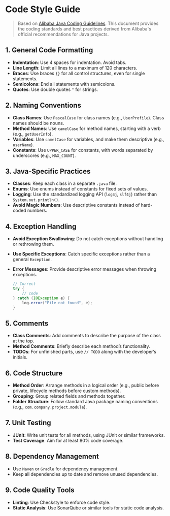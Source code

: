 
# Code Style Guide

> Based on [Alibaba Java Coding Guidelines](https://alibaba.github.io/Alibaba-Java-Coding-Guidelines/). This document provides the coding standards and best practices derived from Alibaba's official recommendations for Java projects.

## 1. General Code Formatting

- **Indentation**: Use 4 spaces for indentation. Avoid tabs.
- **Line Length**: Limit all lines to a maximum of 120 characters.
- **Braces**: Use braces `{}` for all control structures, even for single statements.
- **Semicolons**: End all statements with semicolons.
- **Quotes**: Use double quotes `"` for strings.

## 2. Naming Conventions

- **Class Names**: Use `PascalCase` for class names (e.g., `UserProfile`). Class names should be nouns.
- **Method Names**: Use `camelCase` for method names, starting with a verb (e.g., `getUserInfo`).
- **Variables**: Use `camelCase` for variables, and make them descriptive (e.g., `userName`).
- **Constants**: Use `UPPER_CASE` for constants, with words separated by underscores (e.g., `MAX_COUNT`).

## 3. Java-Specific Practices

- **Classes**: Keep each class in a separate `.java` file.
- **Enums**: Use enums instead of constants for fixed sets of values.
- **Logging**: Use the standardized logging API (`log4j`, `slf4j`) rather than `System.out.println()`.
- **Avoid Magic Numbers**: Use descriptive constants instead of hard-coded numbers.

## 4. Exception Handling

- **Avoid Exception Swallowing**: Do not catch exceptions without handling or rethrowing them.
- **Use Specific Exceptions**: Catch specific exceptions rather than a general `Exception`.
- **Error Messages**: Provide descriptive error messages when throwing exceptions.

  ```java
  // Correct
  try {
      // code
  } catch (IOException e) {
      log.error("File not found", e);
  }
  ```

## 5. Comments

- **Class Comments**: Add comments to describe the purpose of the class at the top.
- **Method Comments**: Briefly describe each method’s functionality.
- **TODOs**: For unfinished parts, use `// TODO` along with the developer’s initials.

## 6. Code Structure

- **Method Order**: Arrange methods in a logical order (e.g., public before private, lifecycle methods before custom methods).
- **Grouping**: Group related fields and methods together.
- **Folder Structure**: Follow standard Java package naming conventions (e.g., `com.company.project.module`).

## 7. Unit Testing

- **JUnit**: Write unit tests for all methods, using JUnit or similar frameworks.
- **Test Coverage**: Aim for at least 80% code coverage.

## 8. Dependency Management

- Use `Maven` or `Gradle` for dependency management.
- Keep all dependencies up to date and remove unused dependencies.

## 9. Code Quality Tools

- **Linting**: Use Checkstyle to enforce code style.
- **Static Analysis**: Use SonarQube or similar tools for static code analysis.
